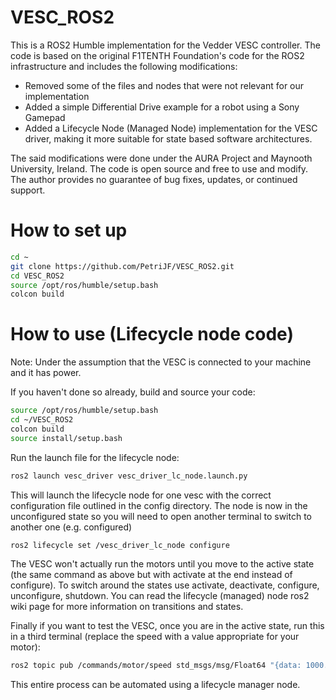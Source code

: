 # VESC_ROS2

This is a ROS2 Humble implementation for the Vedder VESC controller. The code is based on the original F1TENTH Foundation's code for the ROS2 infrastructure and includes the following modifications:
- Removed some of the files and nodes that were not relevant for our implementation
- Added a simple Differential Drive example for a robot using a Sony Gamepad
- Added a Lifecycle Node (Managed Node) implementation for the VESC driver, making it more suitable for state based software architectures.

The said modifications were done under the AURA Project and Maynooth University, Ireland. The code is open source and free to use and modify. The author provides no guarantee of bug fixes, updates, or continued support.

# How to set up

```bash
cd ~
git clone https://github.com/PetriJF/VESC_ROS2.git
cd VESC_ROS2
source /opt/ros/humble/setup.bash
colcon build
```

# How to use (Lifecycle node code)

Note: Under the assumption that the VESC is connected to your machine and it has power.

If you haven't done so already, build and source your code:
```bash
source /opt/ros/humble/setup.bash
cd ~/VESC_ROS2
colcon build
source install/setup.bash
```

Run the launch file for the lifecycle node:
```bash
ros2 launch vesc_driver vesc_driver_lc_node.launch.py
```

This will launch the lifecycle node for one vesc with the correct configuration file outlined in the config directory. The node is now in the unconfigured state so you will need to open another terminal to switch to another one (e.g. configured)
```bash
ros2 lifecycle set /vesc_driver_lc_node configure
```

The VESC won't actually run the motors until you move to the active state (the same command as above but with activate at the end instead of configure). To switch around the states use activate, deactivate, configure, unconfigure, shutdown. You can read the lifecycle (managed) node ros2 wiki page for more information on transitions and states.

Finally if you want to test the VESC, once you are in the active state, run this in a third terminal (replace the speed with a value appropriate for your motor):
```bash
ros2 topic pub /commands/motor/speed std_msgs/msg/Float64 "{data: 1000.0}"
```

This entire process can be automated using a lifecycle manager node.